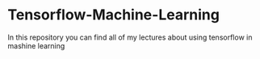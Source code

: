 # Tensorflow-Machine-Learning
In this repository you can find all of my lectures about using tensorflow in mashine learning 
